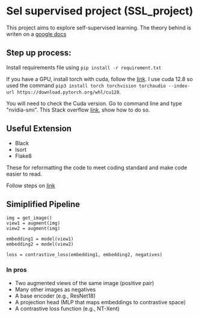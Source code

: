 # Sel supervised project (SSL_project)

This project aims to explore self-supervised learning. The theory behind is writen on a [google docs](https://docs.google.com/document/d/1A8WWZ6pXrtEehzWBwBQnVNTihtZqCWcSWt40w7mc4SU/edit?tab=t.0)

## Step up process:

Install requirements file using 
 ```pip install -r requirement.txt```

If you have a GPU, install torch with cuda, follow the [link](https://pytorch.org/get-started/locally/). I use cuda 12.8 so used the command ```pip3 install torch torchvision torchaudio --index-url https://download.pytorch.org/whl/cu128```.

You will need to check the Cuda version. Go to command line and type "nvidia-smi". This Stack overflow [link](https://stackoverflow.com/questions/9727688/how-to-get-the-cuda-version), show how to do so. 

## Useful Extension 

* Black
* Isort
* Flake8

These for reformatting the code to meet coding standard and make code easier to read.

Follow steps on [link](https://dev.to/facepalm/how-to-set-formatting-and-linting-on-vscode-for-python-using-black-formatter-and-flake8-extensions-322o#:~:text=You%20can%20set%20max%20length,Flake8%20Options)

## Simiplified Pipeline
```
img = get_image()
view1 = augment(img)
view2 = augment(img)

embedding1 = model(view1)
embedding2 = model(view2)

loss = contrastive_loss(embedding1, embedding2, negatives)
```

### In pros
* Two augmented views of the same image (positive pair)
* Many other images as negatives
* A base encoder (e.g., ResNet18)
* A projection head (MLP that maps embeddings to contrastive space)
* A contrastive loss function (e.g., NT-Xent)